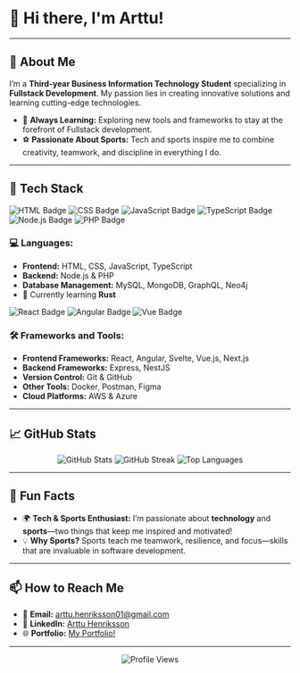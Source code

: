 # 👋 Hi there, I'm Arttu! 
---

## 🌟 About Me

I’m a **Third-year Business Information Technology Student** specializing in **Fullstack Development**. My passion lies in creating innovative solutions and learning cutting-edge technologies.

- 🌱 **Always Learning:** Exploring new tools and frameworks to stay at the forefront of Fullstack development.
- ⚽ **Passionate About Sports:** Tech and sports inspire me to combine creativity, teamwork, and discipline in everything I do.

---

## 🔧 Tech Stack

![HTML Badge](https://img.shields.io/badge/Code-HTML-orange?logo=html5&logoColor=white)
![CSS Badge](https://img.shields.io/badge/Code-CSS-blue?logo=css3&logoColor=white)
![JavaScript Badge](https://img.shields.io/badge/Code-JavaScript-yellow?logo=javascript&logoColor=white)
![TypeScript Badge](https://img.shields.io/badge/Code-TypeScript-blue?logo=typescript&logoColor=white)
![Node.js Badge](https://img.shields.io/badge/Code-Node.js-green?logo=node.js&logoColor=white)
![PHP Badge](https://img.shields.io/badge/Code-PHP-purple?logo=php&logoColor=white)

### 💻 Languages:
- **Frontend:** HTML, CSS, JavaScript, TypeScript
- **Backend:** Node.js & PHP
- **Database Management:** MySQL, MongoDB, GraphQL, Neo4j
- 🌱 Currently learning **Rust**

![React Badge](https://img.shields.io/badge/Framework-React-blue?logo=react&logoColor=white)
![Angular Badge](https://img.shields.io/badge/Framework-Angular-red?logo=angular&logoColor=white)
![Vue Badge](https://img.shields.io/badge/Framework-Vue.js-green?logo=vue.js&logoColor=white)

### 🛠️ Frameworks and Tools:
- **Frontend Frameworks:** React, Angular, Svelte, Vue.js, Next.js
- **Backend Frameworks:** Express, NestJS
- **Version Control:** Git & GitHub
- **Other Tools:** Docker, Postman, Figma
- **Cloud Platforms:** AWS & Azure

---

## 📈 GitHub Stats

<p align="center">
  <img src="https://github-readme-stats.vercel.app/api?username=arttuhenriksson&show_icons=true&theme=radical" alt="GitHub Stats" />
  <img src="https://github-readme-streak-stats.herokuapp.com/?user=arttuhenriksson&theme=radical" alt="GitHub Streak" />
  <img src="https://github-readme-stats.vercel.app/api/top-langs/?username=arttuhenriksson&layout=compact&theme=radical" alt="Top Languages" />
</p>

---

## 🎯 Fun Facts

- 🌍 **Tech & Sports Enthusiast:** I’m passionate about **technology** and **sports**—two things that keep me inspired and motivated!
- 💡 **Why Sports?** Sports teach me teamwork, resilience, and focus—skills that are invaluable in software development.

---

## 📫 How to Reach Me

- 📧 **Email:** [arttu.henriksson01@gmail.com](mailto:arttu.henriksson01@gmail.com)
- 💼 **LinkedIn:** [Arttu Henriksson](https://www.linkedin.com/in/arttu-henriksson/)
- 🌐 **Portfolio:** [My Portfolio!](https://arttu-henriksson.netlify.app/)

---

<p align="center">
  <img src="https://komarev.com/ghpvc/?username=arttuhenriksson&label=Profile+Views&color=blueviolet&style=flat-square" alt="Profile Views" />
</p>
